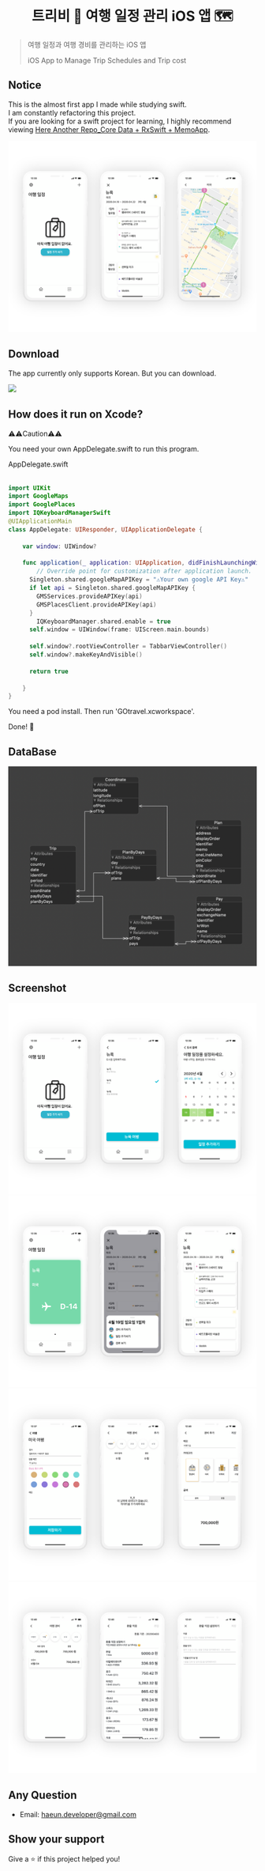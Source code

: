 <h1 align="center">트리비 🚀 여행 일정 관리 iOS 앱 🗺</h1>
<p>
</p>

> 여행 일정과 여행 경비를 관리하는 iOS 앱
>
> iOS App to Manage Trip Schedules and Trip cost


## Notice

This is the almost first app I made while studying swift.</br>
I am constantly refactoring this project.</br>
If you are looking for a swift project for learning, I highly recommend viewing [Here Another Repo_Core Data + RxSwift + MemoApp](https://github.com/Haeuncs/MemoApp).</br>


<img src="githubImage/ScreenMain.png">

## Download

The app currently only supports Korean.
But you can download.

<a href="https://apps.apple.com/app/%ED%8A%B8%EB%A6%AC%EB%B9%84/id1474451502">
<img src="https://linkmaker.itunes.apple.com/ko-kr/badge-lrg.svg?releaseDate=2019-07-30&kind=iossoftware&bubble=ios_apps"/>
</a>

## How does it run on Xcode?

⚠️⚠️Caution⚠️⚠️

You need your own AppDelegate.swift to run this program.

AppDelegate.swift

```swift

import UIKit
import GoogleMaps
import GooglePlaces
import IQKeyboardManagerSwift
@UIApplicationMain
class AppDelegate: UIResponder, UIApplicationDelegate {

    var window: UIWindow?

    func application(_ application: UIApplication, didFinishLaunchingWithOptions launchOptions: [UIApplication.LaunchOptionsKey: Any]?) -> Bool {
        // Override point for customization after application launch.
      Singleton.shared.googleMapAPIKey = "⚠️Your own google API Key⚠️"
      if let api = Singleton.shared.googleMapAPIKey {
        GMSServices.provideAPIKey(api)
        GMSPlacesClient.provideAPIKey(api)
      }
        IQKeyboardManager.shared.enable = true
      self.window = UIWindow(frame: UIScreen.main.bounds)

      self.window?.rootViewController = TabbarViewController()
      self.window?.makeKeyAndVisible()

      return true

    }
}


```

You need a pod install.
Then run 'GOtravel.xcworkspace'.

Done! 🥳

## DataBase

<img src="githubImage/DataBase.png">

## Screenshot

<img src="githubImage/Screen1.png">

<img src="githubImage/Screen2.png">

<img src="githubImage/Screen3.png">

<img src="githubImage/Screen4.png">

## Any Question

- Email: haeun.developer@gmail.com

## Show your support

Give a ⭐️ if this project helped you!
